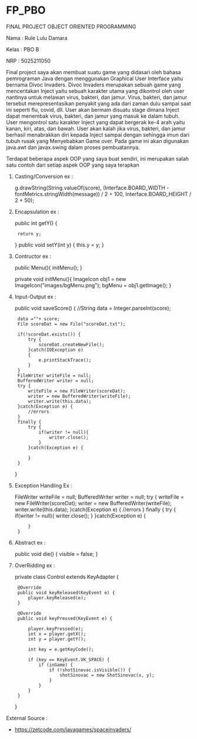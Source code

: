 # FP_PBO

FINAL PROJECT OBJECT ORIENTED PROGRAMMING

Nama : Rule Lulu Damara

Kelas : PBO B

NRP : 5025211050

Final project saya akan membuat suatu game yang didasari oleh bahasa pemrograman Java dengan menggunakan Graphical User Interface yaitu bernama Divoc Invaders. Divoc Invaders merupakan sebuah game yang menceritakan Inject yaitu sebuah karakter utama yang dikontrol oleh user nantinya untuk melawan virus, bakteri, dan jamur. Virus, bakteri, dan jamur tersebut merepresentasikan penyakit yang ada dari zaman dulu sampai saat ini seperti flu, covid, dll. User akan bermain disuatu stage dimana Inject dapat menembak virus, bakteri, dan jamur yang masuk ke dalam tubuh. User mengontrol satu karakter Inject yang dapat bergerak ke-4 arah yaitu kanan, kiri, atas, dan bawah. User akan kalah jika virus, bakteri, dan jamur berhasil menabrakkan diri kepada Inject sampai dengan sehingga imun dari tubuh rusak yang Menyebabkan Game over. Pada game ini akan digunakan java.awt dan javax.swing dalam proses pembuatannya.

Terdapat beberapa aspek OOP yang saya buat sendiri, ini merupakan salah satu contoh dari setiap aspek OOP yang saya terapkan

1. Casting/Conversion
ex :

    
    g.drawString(String.valueOf(score), (Interface.BOARD_WIDTH - fontMetrics.stringWidth(message)) / 2 + 100,
                Interface.BOARD_HEIGHT / 2 + 50);

2. Encapsulation
ex : 


    public int getY() {
 
        return y;
    }
    public void setY(int y) {
        this.y = y;
    }

3. Contructor 
ex :

     public Menu(){
        initMenu();
    }

    private void initMenu(){
        ImageIcon obj1 = new ImageIcon("images/bgMenu.png");
        bgMenu = obj1.getImage();
    }
4. Input-Output
ex :

    public void saveScore() {
        //String data = Integer.parseInt(score);

        data =""+ score;
        File scoreDat = new File("scoreDat.txt");

        if(!scoreDat.exists()) {
            try {
                scoreDat.createNewFile();
            }catch(IOException e)
            {
                e.printStackTrace();
            }
        }
        FileWriter writeFile = null;
        BufferedWriter writer = null;
        try {
            writeFile = new FileWriter(scoreDat);
            writer = new BufferedWriter(writeFile);
            writer.write(this.data);
        }catch(Exception e) {
            //errors
        }
        finally {
            try {
                if(writer != null){
                    writer.close();
                }
            }catch(Exception e) {

            }
        }
    }

5. Exception Handling
Ex :

    FileWriter writeFile = null;
        BufferedWriter writer = null;
        try {
            writeFile = new FileWriter(scoreDat);
            writer = new BufferedWriter(writeFile);
            writer.write(this.data);
        }catch(Exception e) {
            //errors
        }
        finally {
            try {
                if(writer != null){
                    writer.close();
                }
            }catch(Exception e) {

            }
        }

6. Abstract
ex :
     
    public void die() {
        visible = false;
    }

7. OverRidding
ex :

    private class Control extends KeyAdapter {

        @Override
        public void keyReleased(KeyEvent e) {
            player.keyReleased(e);
        }

        @Override
        public void keyPressed(KeyEvent e) {

            player.keyPressed(e);
            int x = player.getX();
            int y = player.getY();

            int key = e.getKeyCode();

            if (key == KeyEvent.VK_SPACE) {
                if (inGame) {
                    if (!shotSinovac.isVisible()) {
                        shotSinovac = new ShotSinovac(x, y);
                    }
                }
            }
        }
     }


External Source :

- https://zetcode.com/javagames/spaceinvaders/

